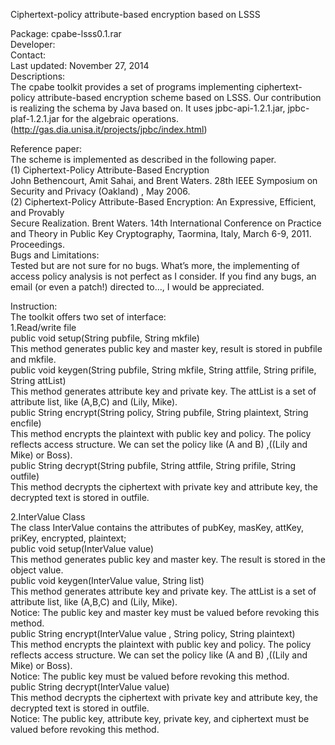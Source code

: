 Ciphertext-policy attribute-based encryption based on LSSS<br/> 

Package: cpabe-lsss0.1.rar<br/> 
Developer: <br/> 
Contact:  <br/> 
Last updated: November 27, 2014<br/> 
Descriptions: <br/> 
The cpabe toolkit provides a set of programs implementing ciphertext-policy attribute-based encryption scheme based on LSSS. Our contribution is realizing the schema by Java based on. It uses jpbc-api-1.2.1.jar, jpbc-plaf-1.2.1.jar for the algebraic operations. (http://gas.dia.unisa.it/projects/jpbc/index.html)<br/> 

Reference paper:<br/> 
The scheme is implemented as described in the following paper. <br/> 
(1) Ciphertext-Policy Attribute-Based Encryption<br/> 
John Bethencourt, Amit Sahai, and Brent Waters. 28th IEEE Symposium on Security and Privacy (Oakland) , May 2006. <br/> 
(2) Ciphertext-Policy Attribute-Based Encryption: An Expressive, Efficient, and Provably<br/> 
Secure Realization. Brent Waters. 14th International Conference on Practice and Theory in Public Key Cryptography, Taormina, Italy, March 6-9, 2011. Proceedings.<br/> 
Bugs and Limitations:<br/> 
Tested but are not sure for no bugs. What’s more, the implementing of access policy analysis is not perfect as I consider. If you find any bugs, an email (or even a patch!) directed to..., I would be appreciated.<br/> 

Instruction:<br/> 
The toolkit offers two set of interface:<br/> 
1.Read/write file<br/> 
   public void setup(String pubfile, String mkfile)<br/> 
This method generates public key and master key, result is stored in pubfile and mkfile.<br/> 
   public void keygen(String pubfile, String mkfile, String attfile, String prifile, String attList)<br/> 
This method generates attribute key and private key. The attList is a set of attribute list, like (A,B,C) and (Lily, Mike).<br/> 
   public String encrypt(String policy, String pubfile, String plaintext, String encfile)<br/> 
This method encrypts the plaintext with public key and policy. The policy reflects access structure. We can set the policy like (A and B) ,((Lily and Mike) or Boss).<br/> 
   public String decrypt(String pubfile, String attfile, String prifile, String outfile)<br/> 
This method decrypts the ciphertext with private key and attribute key, the decrypted text is stored in outfile.<br/> 

2.InterValue Class<br/> 
The class InterValue contains the attributes of pubKey, masKey, attKey, priKey, encrypted, plaintext;<br/> 
   public void setup(InterValue value)<br/> 
This method generates public key and master key. The result is stored in the object value.<br/> 
   public void keygen(InterValue value, String list)<br/> 
	This method generates attribute key and private key. The attList is a set of attribute list, like (A,B,C) and (Lily, Mike).<br/> 
Notice: The public key and master key must be valued before revoking this method.<br/> 
   public String encrypt(InterValue value , String policy, String plaintext)<br/> 
This method encrypts the plaintext with public key and policy. The policy reflects access structure. We can set the policy like (A and B) ,((Lily and Mike) or Boss). <br/> 
Notice: The public key must be valued before revoking this method.<br/> 
   public String decrypt(InterValue value)<br/> 
This method decrypts the ciphertext with private key and attribute key, the decrypted text is stored in outfile.<br/> 
Notice: The public key, attribute key, private key, and ciphertext must be valued before revoking this method.<br/> 
